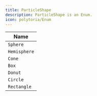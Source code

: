 ```yaml
---
title: ParticleShape
description: ParticleShape is an Enum.
icon: polytoria/Enum
---
```


| Name                 |
| -------------------- |
| `Sphere`             |
| `Hemisphere`         |
| `Cone`               |
| `Box`                |
| `Donut`              |
| `Circle`             |
| `Rectangle`          |